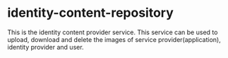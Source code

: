 # identity-content-repository
This is the identity content provider service. This service can be used to upload, download and delete the images of service provider(application), identity provider and user.


